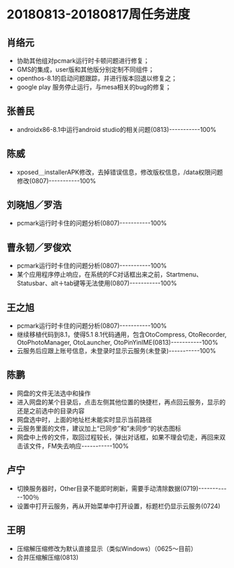 # 20180813-20180817周任务进度

## 肖络元
- 协助其他组对pcmark运行时卡顿问题进行修复；
- GMS的集成，user版和其他版分别定制不同组件；
- openthos-8.1的启动问题跟踪，并进行版本回退以修复之；
- google play 服务停止运行，与mesa相关的bug的修复；

## 张善民
- androidx86-8.1中运行android studio的相关问题(0813)-----------100%

## 陈威
- xposed＿installerAPK修改，去掉错误信息，修改版权信息，/data权限问题修改(0807)-----------100%

## 刘晓旭／罗浩
- pcmark运行时卡住的问题分析(0807)-----------100%

## 曹永韧／罗俊欢
- pcmark运行时卡住的问题分析(0807)-----------100%
- 某个应用程序停止响应，在系统的FC对话框出来之前，Startmenu、Statusbar、alt＋tab键等无法使用(0807)-----------100%

## 王之旭
- pcmark运行时卡住的问题分析(0807)-----------100%
- 继续移植代码到8.1，使得5.1 8.1代码通用，包含OtoCompress, OtoRecorder, OtoPhotoManager, OtoLauncher, OtoPinYinIME(0813)-----------100%
- 云服务后应跟上账号信息，未登录时显示云服务(未登录)-----------100%

## 陈鹏
- 网盘的文件无法选中和操作
- 进入网盘的某个目录后，点击左侧其他位置的快捷栏，再点回云服务，显示的还是之前选中的目录内容
- 网盘选中时，上面的地址栏未能实时显示当前路径
- 云服务里面的文件，建议加上“已同步”和”未同步“的状态图标
- 网盘中上传的文件，取回过程较长，弹出对话框，如果不理会切走，再回来双击该文件，FM失去响应-----------100%

## 卢宁
- 切换服务器时，Other目录不能即时刷新，需要手动清除数据(0719)------------100％
- 设置中打开云服务，再从开始菜单中打开设置，标题栏仍显示云服务(0724)

## 王明
- 压缩解压缩修改为默认直接显示（类似Windows）（0625～目前）
- 合并压缩解压缩(0813)
